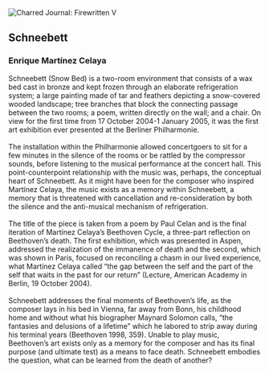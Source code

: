 <div class="artwork-of-the-day">
  <div class="container">
    <div class="img-wrapper">
      <img
        src="https://uploads4.wikiart.org/00106/images/enrique-martinez-celaya/schneebett-op.jpg!Large.jpg"
        alt="Charred Journal: Firewritten V" />
    </div>
    <div class="artwork-detail">
      <div class="artwork-origin"> 
        <h2 class="artwork-name">Schneebett</h2>
        <h3 class="artist">
          Enrique Martínez Celaya
        </h3>
      </div>
      <p class="description">
        <span class="artwork-description-text ng-binding" ng-bind-html="viewModel.ArtworkOfTheDay.Description | unsafe">Schneebett (Snow Bed) is a two-room environment that consists of a wax bed cast in bronze and kept frozen through an elaborate refrigeration system; a large painting made of tar and feathers depicting a snow-covered wooded landscape; tree branches that block the connecting passage between the two rooms; a poem, written directly on the wall; and a chair. On view for the first time from 17 October 2004-1 January 2005, it was the first art exhibition ever presented at the Berliner Philharmonie.<br><br>The installation within the Philharmonie allowed concertgoers to sit for a few minutes in the silence of the rooms or be rattled by the compressor sounds, before listening to the musical performance at the concert hall. This point-counterpoint relationship with the music was, perhaps, the conceptual heart of Schneebett. As it might have been for the composer who inspired Martínez Celaya, the music exists as a memory within Schneebett, a memory that is threatened with cancellation and re-consideration by both the silence and the anti-musical mechanism of refrigeration.<br><br>The title of the piece is taken from a poem by Paul Celan and is the final iteration of Martínez Celaya’s Beethoven Cycle, a three-part reflection on Beethoven’s death. The first exhibition, which was presented in Aspen, addressed the realization of the immanence of death and the second, which was shown in Paris, focused on reconciling a chasm in our lived experience, what Martínez Celaya called “the gap between the self and the part of the self that waits in the past for our return” (Lecture, American Academy in Berlin, 19 October 2004).<br><br>Schneebett addresses the final moments of Beethoven’s life, as the composer lays in his bed in Vienna, far away from Bonn, his childhood home and without what his biographer Maynard Solomon calls, “the fantasies and delusions of a lifetime” which he labored to strip away during his terminal years (Beethoven 1998, 359). Unable to play music, Beethoven’s art exists only as a memory for the composer and has its final purpose (and ultimate test) as a means to face death. Schneebett embodies the question, what can be learned from the death of another?</span>
                        <div class="text-shadow-container" ng-show="showShadow" style=""></div>
      </p>
    </div>
  </div>

</div>
